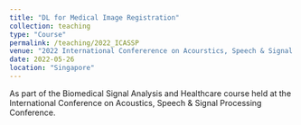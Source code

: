 ```yaml
---
title: "DL for Medical Image Registration"
collection: teaching
type: "Course"
permalink: /teaching/2022_ICASSP
venue: "2022 International Confererence on Acourstics, Speech & Signal Processing (ICASSP)"
date: 2022-05-26
location: "Singapore"
---
```


As part of the Biomedical Signal Analysis and Healthcare course held at the International Conference on Acoustics, Speech & Signal Processing Conference.  